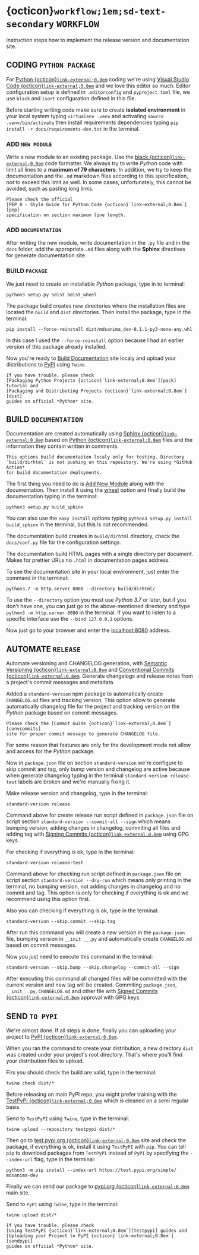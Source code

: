 # {octicon}`workflow;1em;sd-text-secondary` `WORKFLOW`

Instruction steps how to implement the release version and documentation site.

## CODING `PYTHON PACKAGE`

For [Python {octicon}`link-external;0.8em`][python] coding we're using
[Visual Studio Code {octicon}`link-external;0.8em`][vscode] and we love this
editor so much. Editor configuration setup is defined in `.editorconfig` and
`pyproject.toml` file, we use `black` and `isort` configuration defined in this
file.

Before starting writing code make sure to create **isolated environment** in
your local system typing `virtualenv .venv` and activating
`source .venv/bin/activate` then install requirements dependencies typing
`pip install -r docs/requirements-dev.txt` in the terminal.

### ADD `NEW MODULE`

Write a new module to an existing package. Use the
[black {octicon}`link-external;0.8em`][black] code formatter. We always try to
write *Python* code with limit all lines to a **maximum of 79 characters**. In
addition, we try to keep the documentation and the `.md` markdown files
according to this specification, not to exceed this limit as well. In some
cases, unfortunately, this cannot be avoided, such as pasting long links.

```{important}
Please check the official
[PEP 8 - Style Guide for Python Code {octicon}`link-external;0.8em`][pep]
specification on section maximum line length.
```

### ADD `DOCUMENTATION`

After writing the new module, write documentation in the `.py` file and in the
`docs` folder, add the appropriate `.md` files along with the **Sphinx**
directives for generate documentation site.

### BUILD `PACKAGE`

We just need to create an installable *Python* package, type in to terminal:

```shell
python3 setup.py sdist bdist_wheel
```

The package build creates new directories where the installation files are
located the `build` and `dist` directories. Then install the package, type in
the terminal:

```shell
pip install --force-reinstall dist/mdsanima_dev-0.1.1-py3-none-any.whl
```

In this case I used the `--force-reinstall` option because I had an earlier
version of this package already installed.

Now you're ready to [Build Documentation](#build-documentation) site localy
and upload your distributions to [PyPI](#send-to-pypi) using `Twine`.

```{tip}
If you have trouble, please check
[Packaging Python Projects {octicon}`link-external;0.8em`][pack] tutorial and
[Packaging and Distributing Projects {octicon}`link-external;0.8em`][dist]
guides on official *Python* site.
```

## BUILD `DOCUMENTATION`

Documentation are created automatically using
[Sphinx {octicon}`link-external;0.8em`][sphinx] based on
[Python {octicon}`link-external;0.8em`][python] files and the information they
contain written in comments.

```{warning}
This options build documentaiton localy only for testing. Directory
`build/dirhtml` is not pushing on this repository. We're using *GitHub Action*
for build documentation deployments.
```

The first thing you need to do is [Add New Module](#add-new-module) along
with the documentation. Then install it using the [wheel](#build-package)
option and finally build the documentation typing in the terminal:

```shell
python3 setup.py build_sphinx
```

You can also use the `easy install` options typing
`python3 setup.py install build_sphinx` in the terminal, but this is not
recommended.

The documentation build creates in `build/dirhtml` directory, check the
`docs/conf.py` file for the configuration settings.

The documentation build HTML pages with a single directory per document. Makes
for prettier URLs no `.html` in documentation pages address.

To see the documentation site in your local environment, just enter the command
in the terminal:

```shell
python3.7 -m http.server 8080 --directory build/dirhtml/
```

To use the `--directory` option you must use *Python 3.7* or later, but if you
don't have one, you can just go to the above-mentioned directory and type
`python3 -m http.server 8080` in the terminal. If you want to listen to a
specific interface use the `--bind 127.0.0.1` options.

Now just go to your browser and enter the
[localhost:8080](http://localhost:8080/) address.

## AUTOMATE `RELEASE`

Automate versioning and CHANGELOG generation, with
[Semantic Versioning {octicon}`link-external;0.8em`][semver] and
[Conventional Commits {octicon}`link-external;0.8em`][convcommits].
Generate changelogs and release notes from a project's commit messages and
metadata.

Added a `standard-version` npm package to automatically create `CHANGELOG.md`
files and tracking version. This option allow to generate automatically
changelog file for the project and tracking version on the *Python* package
based on commit messages.

```{important}
Please check the [Commit Guide {octicon}`link-external;0.8em`][convcommits]
site for proper commit message to generate CHANGELOG file.
```

For some reason that features are only for the development mode not allow
and access for the *Python* package.

Now in `package.json` file on section `standard-version` we're configure to
skip commit and tag, only bump version and changelog are active because when
generate changelog typing in the terminal `standard-version release-test`
labels are broken and we're manually fixing it.

Make release version and changelog, type in the terminal:

```shell
standard-version release
```

Command above for create release run script defined in `package.json` file on
script section `standard-version --commit-all --sign` which means bumping
version, adding changes in changelog, commiting all files and adding tag with
[Signing Commits {octicon}`link-external;0.8em`][gpg] using GPG keys.

For checking if everything is ok, type in the terminal:

```shell
standard-version release-test
```

Command above for checking run script defined in `package.json` file on script
section `standard-version --dry-run` which means only printing in the terminal,
no bumping version, not adding changes in changelog and no commit and tag.
This option is only for checking if everything is ok and we recommend using
this option first.

Also you can checking if everything is ok, type in the terminal:

```shell
standard-version --skip.commit --skip.tag
```

After run this command you will create a new version in the `package.json`
file, bumping version in `__init __.py` and automatically create `CHANGELOG.md`
based on commit messages.

Now you just need to execute this command in the terminal:

```shell
standard-version --skip.bump --skip.changelog --commit-all --sign
```

After executing this command all changed files will be committed with the
current version and new tag will be created. Commiting `package.json`,
`__init__.py`, `CHANGELOG.md` and other file with
[Signed Commits {octicon}`link-external;0.8em`][gpg] approval with GPG keys.

## SEND `TO PYPI`

We're almost done. If all steps is done, finally you can uploading your project
to [PyPI {octicon}`link-external;0.8em`][pypi].

When you ran the command to create your distribution, a new directory `dist`
was created under your project's root directory. That's where you'll find your
distribution files to upload.

Firs you should check the build are valid, type in the terminal:

```shell
twine check dist/*
```

Before releasing on main PyPI repo, you might prefer training with the
[TestPyPI {octicon}`link-external;0.8em`](https://test.pypi.org) which is
cleaned on a semi regular basis.

Send to `TestPyPI` using `Twine`, type in the terminal:

```shell
twine upload --repository testpypi dist/*
```

Then go to [test.pypi.org {octicon}`link-external;0.8em`][pypitest] site and
check the package, if everything is ok, install it using `TestPyPI` with `pip`.
You can tell `pip` to download packages from `TestPyPI` instead of `PyPI` by
specifying the `--index-url` flag, type in the terminal:

```shell
python3 -m pip install --index-url https://test.pypi.org/simple/ mdsanima-dev
```

Finally we can send our package to
[pypi.org {octicon}`link-external;0.8em`](https://pypi.org/) main site.

Send to `PyPI` using `Twine`, type in the terminal:

```shell
twine upload dist/*
```

```{tip}
If you have trouble, please check
[Using TestPyPI {octicon}`link-external;0.8em`][testpypi] guides and
[Uploading your Project to PyPI {octicon}`link-external;0.8em`][sendpypi]
guides on official *Python* site.
```

[python]: https://www.python.org/
[vscode]: https://code.visualstudio.com/
[black]: https://github.com/psf/black
[pep]: https://peps.python.org/pep-0008/#maximum-line-length
[pack]: https://packaging.python.org/en/latest/tutorials/packaging-projects/
[dist]: https://packaging.python.org/en/latest/guides/distributing-packages-using-setuptools/
[sphinx]: https://www.sphinx-doc.org/
[semver]: https://semver.org/
[convcommits]: https://conventionalcommits.org
[gpg]: https://docs.github.com/en/github-ae@latest/authentication/managing-commit-signature-verification/signing-commits
[testpypi]: https://packaging.python.org/en/latest/guides/using-testpypi/
[sendpypi]: https://packaging.python.org/en/latest/guides/distributing-packages-using-setuptools/#uploading-your-project-to-pypi
[pypi]: https://pypi.org/project/mdsanima-dev
[pypitest]: https://test.pypi.org/project/mdsanima-dev
